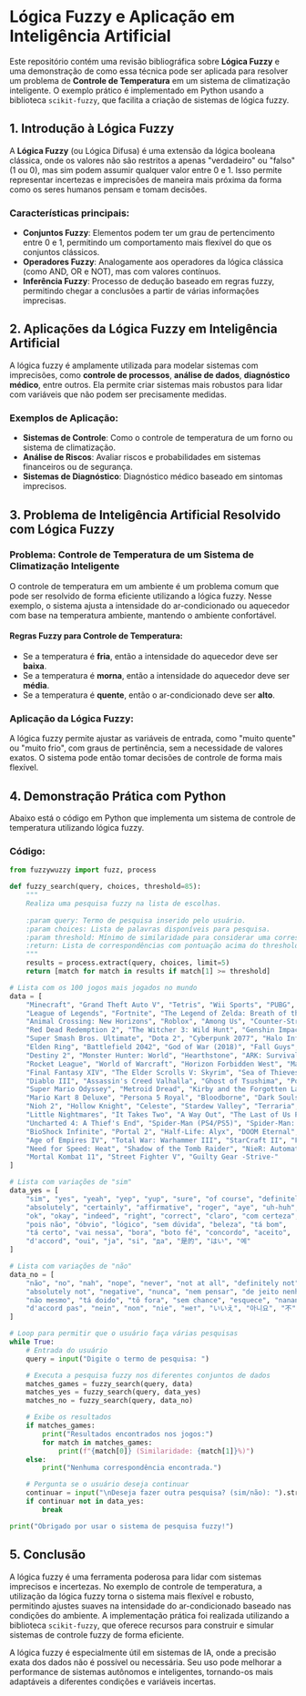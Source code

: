 # Lógica Fuzzy e Aplicação em Inteligência Artificial

Este repositório contém uma revisão bibliográfica sobre **Lógica Fuzzy** e uma demonstração de como essa técnica pode ser aplicada para resolver um problema de **Controle de Temperatura** em um sistema de climatização inteligente. O exemplo prático é implementado em Python usando a biblioteca `scikit-fuzzy`, que facilita a criação de sistemas de lógica fuzzy.

## 1. Introdução à Lógica Fuzzy

A **Lógica Fuzzy** (ou Lógica Difusa) é uma extensão da lógica booleana clássica, onde os valores não são restritos a apenas "verdadeiro" ou "falso" (1 ou 0), mas sim podem assumir qualquer valor entre 0 e 1. Isso permite representar incertezas e imprecisões de maneira mais próxima da forma como os seres humanos pensam e tomam decisões.

### Características principais:
- **Conjuntos Fuzzy**: Elementos podem ter um grau de pertencimento entre 0 e 1, permitindo um comportamento mais flexível do que os conjuntos clássicos.
- **Operadores Fuzzy**: Analogamente aos operadores da lógica clássica (como AND, OR e NOT), mas com valores contínuos.
- **Inferência Fuzzy**: Processo de dedução baseado em regras fuzzy, permitindo chegar a conclusões a partir de várias informações imprecisas.

## 2. Aplicações da Lógica Fuzzy em Inteligência Artificial

A lógica fuzzy é amplamente utilizada para modelar sistemas com imprecisões, como **controle de processos**, **análise de dados**, **diagnóstico médico**, entre outros. Ela permite criar sistemas mais robustos para lidar com variáveis que não podem ser precisamente medidas.

### Exemplos de Aplicação:
- **Sistemas de Controle**: Como o controle de temperatura de um forno ou sistema de climatização.
- **Análise de Riscos**: Avaliar riscos e probabilidades em sistemas financeiros ou de segurança.
- **Sistemas de Diagnóstico**: Diagnóstico médico baseado em sintomas imprecisos.

## 3. Problema de Inteligência Artificial Resolvido com Lógica Fuzzy

### Problema: Controle de Temperatura de um Sistema de Climatização Inteligente

O controle de temperatura em um ambiente é um problema comum que pode ser resolvido de forma eficiente utilizando a lógica fuzzy. Nesse exemplo, o sistema ajusta a intensidade do ar-condicionado ou aquecedor com base na temperatura ambiente, mantendo o ambiente confortável.

#### Regras Fuzzy para Controle de Temperatura:
- Se a temperatura é **fria**, então a intensidade do aquecedor deve ser **baixa**.
- Se a temperatura é **morna**, então a intensidade do aquecedor deve ser **média**.
- Se a temperatura é **quente**, então o ar-condicionado deve ser **alto**.

### Aplicação da Lógica Fuzzy:
A lógica fuzzy permite ajustar as variáveis de entrada, como "muito quente" ou "muito frio", com graus de pertinência, sem a necessidade de valores exatos. O sistema pode então tomar decisões de controle de forma mais flexível.

## 4. Demonstração Prática com Python

Abaixo está o código em Python que implementa um sistema de controle de temperatura utilizando lógica fuzzy.

### Código:

```python
from fuzzywuzzy import fuzz, process

def fuzzy_search(query, choices, threshold=85):
    """
    Realiza uma pesquisa fuzzy na lista de escolhas.
    
    :param query: Termo de pesquisa inserido pelo usuário.
    :param choices: Lista de palavras disponíveis para pesquisa.
    :param threshold: Mínimo de similaridade para considerar uma correspondência.
    :return: Lista de correspondências com pontuação acima do threshold.
    """
    results = process.extract(query, choices, limit=5)
    return [match for match in results if match[1] >= threshold]

# Lista com os 100 jogos mais jogados no mundo
data = [
    "Minecraft", "Grand Theft Auto V", "Tetris", "Wii Sports", "PUBG", "Super Mario Bros.", "Overwatch", 
    "League of Legends", "Fortnite", "The Legend of Zelda: Breath of the Wild", "Call of Duty: Warzone", 
    "Animal Crossing: New Horizons", "Roblox", "Among Us", "Counter-Strike: Global Offensive", "Apex Legends", 
    "Red Dead Redemption 2", "The Witcher 3: Wild Hunt", "Genshin Impact", "Call of Duty: Modern Warfare", 
    "Super Smash Bros. Ultimate", "Dota 2", "Cyberpunk 2077", "Halo Infinite", "Resident Evil Village", 
    "Elden Ring", "Battlefield 2042", "God of War (2018)", "Fall Guys", "FIFA 23", "NBA 2K23", "Valorant", 
    "Destiny 2", "Monster Hunter: World", "Hearthstone", "ARK: Survival Evolved", "The Sims 4", "Dead by Daylight", 
    "Rocket League", "World of Warcraft", "Horizon Forbidden West", "Madden NFL 23", "Rust", "Far Cry 6", 
    "Final Fantasy XIV", "The Elder Scrolls V: Skyrim", "Sea of Thieves", "Forza Horizon 5", "Splatoon 3", 
    "Diablo III", "Assassin's Creed Valhalla", "Ghost of Tsushima", "Pokémon GO", "Pokémon Scarlet and Violet", 
    "Super Mario Odyssey", "Metroid Dread", "Kirby and the Forgotten Land", "Fire Emblem: Three Houses", 
    "Mario Kart 8 Deluxe", "Persona 5 Royal", "Bloodborne", "Dark Souls III", "Sekiro: Shadows Die Twice", 
    "Nioh 2", "Hollow Knight", "Celeste", "Stardew Valley", "Terraria", "Cuphead", "Undertale", "INSIDE", 
    "Little Nightmares", "It Takes Two", "A Way Out", "The Last of Us Part II", "The Last of Us Remastered", 
    "Uncharted 4: A Thief's End", "Spider-Man (PS4/PS5)", "Spider-Man: Miles Morales", "Control", "Death Stranding", 
    "BioShock Infinite", "Portal 2", "Half-Life: Alyx", "DOOM Eternal", "XCOM 2", "Civilization VI", 
    "Age of Empires IV", "Total War: Warhammer III", "StarCraft II", "F1 22", "Gran Turismo 7", 
    "Need for Speed: Heat", "Shadow of the Tomb Raider", "NieR: Automata", "Yakuza: Like a Dragon", "Dragon Ball FighterZ", 
    "Mortal Kombat 11", "Street Fighter V", "Guilty Gear -Strive-"
]

# Lista com variações de "sim"
data_yes = [
    "sim", "yes", "yeah", "yep", "yup", "sure", "of course", "definitely",
    "absolutely", "certainly", "affirmative", "roger", "aye", "uh-huh", 
    "ok", "okay", "indeed", "right", "correct", "claro", "com certeza",
    "pois não", "óbvio", "lógico", "sem dúvida", "beleza", "tá bom",
    "tá certo", "vai nessa", "bora", "boto fé", "concordo", "aceito",
    "d'accord", "oui", "ja", "si", "да", "是的", "はい", "예"
]

# Lista com variações de "não"
data_no = [
    "não", "no", "nah", "nope", "never", "not at all", "definitely not",
    "absolutely not", "negative", "nunca", "nem pensar", "de jeito nenhum",
    "não mesmo", "tá doido", "tô fora", "sem chance", "esquece", "nananina não",
    "d'accord pas", "nein", "non", "nie", "нет", "いいえ", "아니요", "不"
]

# Loop para permitir que o usuário faça várias pesquisas
while True:
    # Entrada do usuário
    query = input("Digite o termo de pesquisa: ")

    # Executa a pesquisa fuzzy nos diferentes conjuntos de dados
    matches_games = fuzzy_search(query, data)
    matches_yes = fuzzy_search(query, data_yes)
    matches_no = fuzzy_search(query, data_no)

    # Exibe os resultados
    if matches_games:
        print("Resultados encontrados nos jogos:")
        for match in matches_games:
            print(f"{match[0]} (Similaridade: {match[1]}%)")
    else:
        print("Nenhuma correspondência encontrada.")

    # Pergunta se o usuário deseja continuar
    continuar = input("\nDeseja fazer outra pesquisa? (sim/não): ").strip().lower()
    if continuar not in data_yes:
        break

print("Obrigado por usar o sistema de pesquisa fuzzy!")
``` 

## 5. Conclusão

A lógica fuzzy é uma ferramenta poderosa para lidar com sistemas imprecisos e incertezas. No exemplo de controle de temperatura, a utilização da lógica fuzzy torna o sistema mais flexível e robusto, permitindo ajustes suaves na intensidade do ar-condicionado baseado nas condições do ambiente. A implementação prática foi realizada utilizando a biblioteca `scikit-fuzzy`, que oferece recursos para construir e simular sistemas de controle fuzzy de forma eficiente.

A lógica fuzzy é especialmente útil em sistemas de IA, onde a precisão exata dos dados não é possível ou necessária. Seu uso pode melhorar a performance de sistemas autônomos e inteligentes, tornando-os mais adaptáveis a diferentes condições e variáveis incertas.
